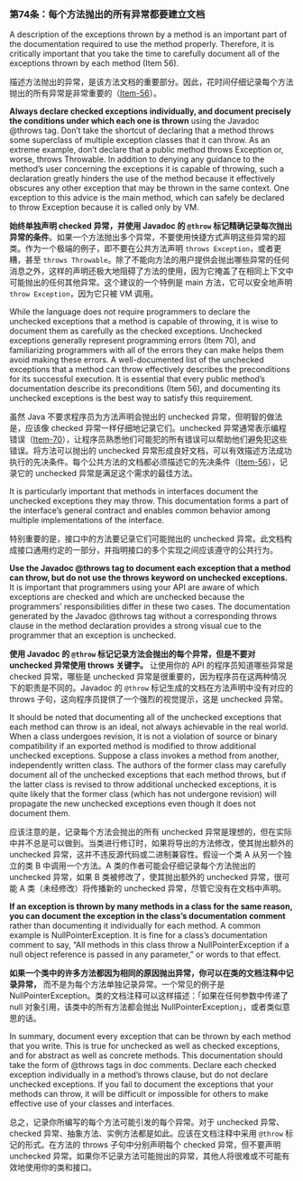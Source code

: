 
### 第74条：每个方法抛出的所有异常都要建立文档

A description of the exceptions thrown by a method is an important part of the documentation required to use the method properly. Therefore, it is critically important that you take the time to carefully document all of the exceptions thrown by each method (Item 56).

描述方法抛出的异常，是该方法文档的重要部分。因此，花时间仔细记录每个方法抛出的所有异常是非常重要的（[Item-56](https://github.com/clxering/Effective-Java-3rd-edition-Chinese-English-bilingual/blob/master/Chapter-8/Chapter-8-Item-56-Write-doc-comments-for-all-exposed-API-elements.md)）。

**Always declare checked exceptions individually, and document precisely the conditions under which each one is thrown** using the Javadoc @throws tag. Don’t take the shortcut of declaring that a method throws some superclass of multiple exception classes that it can throw. As an extreme example, don’t declare that a public method throws Exception or, worse, throws Throwable. In addition to denying any guidance to the method’s user concerning the exceptions it is capable of throwing, such a declaration greatly hinders the use of the method because it effectively obscures any other exception that may be thrown in the same context. One exception to this advice is the main method, which can safely be declared to throw Exception because it is called only by VM.

**始终单独声明 checked 异常，并使用 Javadoc 的 `@throw` 标记精确记录每次抛出异常的条件**。如果一个方法抛出多个异常，不要使用快捷方式声明这些异常的超类。作为一个极端的例子，即不要在公共方法声明 `throws Exception`，或者更糟，甚至 `throws Throwable`。除了不能向方法的用户提供会抛出哪些异常的任何消息之外，这样的声明还极大地阻碍了方法的使用，因为它掩盖了在相同上下文中可能抛出的任何其他异常。这个建议的一个特例是 main 方法，它可以安全地声明 `throw Exception`，因为它只被 VM 调用。

While the language does not require programmers to declare the unchecked exceptions that a method is capable of throwing, it is wise to document them as carefully as the checked exceptions. Unchecked exceptions generally represent programming errors (Item 70), and familiarizing programmers with all of the errors they can make helps them avoid making these errors. A well-documented list of the unchecked exceptions that a method can throw effectively describes the preconditions for its successful execution. It is essential that every public method’s documentation describe its preconditions (Item 56), and documenting its unchecked exceptions is the best way to satisfy this requirement.

虽然 Java 不要求程序员为方法声明会抛出的 unchecked 异常，但明智的做法是，应该像 checked 异常一样仔细地记录它们。unchecked 异常通常表示编程错误（[Item-70](https://github.com/clxering/Effective-Java-3rd-edition-Chinese-English-bilingual/blob/master/Chapter-10/Chapter-10-Item-70-Use-checked-exceptions-for-recoverable-conditions-and-runtime-exceptions-for-programming-errors.md)），让程序员熟悉他们可能犯的所有错误可以帮助他们避免犯这些错误。将方法可以抛出的 unchecked 异常形成良好文档，可以有效描述方法成功执行的先决条件。每个公共方法的文档都必须描述它的先决条件（[Item-56](https://github.com/clxering/Effective-Java-3rd-edition-Chinese-English-bilingual/blob/master/Chapter-8/Chapter-8-Item-56-Write-doc-comments-for-all-exposed-API-elements.md)），记录它的 unchecked 异常是满足这个需求的最佳方法。

It is particularly important that methods in interfaces document the unchecked exceptions they may throw. This documentation forms a part of the interface’s general contract and enables common behavior among multiple implementations of the interface.

特别重要的是，接口中的方法要记录它们可能抛出的 unchecked 异常。此文档构成接口通用约定的一部分，并指明接口的多个实现之间应该遵守的公共行为。

**Use the Javadoc @throws tag to document each exception that a method can throw, but do not use the throws keyword on unchecked exceptions.** It is important that programmers using your API are aware of which exceptions are checked and which are unchecked because the programmers’ responsibilities differ in these two cases. The documentation generated by the Javadoc @throws tag without a corresponding throws clause in the method declaration provides a strong visual cue to the programmer that an exception is unchecked.

**使用 Javadoc 的 `@throw` 标记记录方法会抛出的每个异常，但是不要对 unchecked 异常使用 throws 关键字。** 让使用你的 API 的程序员知道哪些异常是 checked 异常，哪些是 unchecked 异常是很重要的，因为程序员在这两种情况下的职责是不同的。Javadoc 的 `@throw` 标记生成的文档在方法声明中没有对应的 throws 子句，这向程序员提供了一个强烈的视觉提示，这是 unchecked 异常。

It should be noted that documenting all of the unchecked exceptions that each method can throw is an ideal, not always achievable in the real world. When a class undergoes revision, it is not a violation of source or binary compatibility if an exported method is modified to throw additional unchecked exceptions. Suppose a class invokes a method from another, independently written class. The authors of the former class may carefully document all of the unchecked exceptions that each method throws, but if the latter class is revised to throw additional unchecked exceptions, it is quite likely that the former class (which has not undergone revision) will propagate the new unchecked exceptions even though it does not document them.

应该注意的是，记录每个方法会抛出的所有 unchecked 异常是理想的，但在实际中并不总是可以做到。当类进行修订时，如果将导出的方法修改，使其抛出额外的 unchecked 异常，这并不违反源代码或二进制兼容性。假设一个类 A 从另一个独立的类 B 中调用一个方法。A 类的作者可能会仔细记录每个方法抛出的 unchecked 异常，如果 B 类被修改了，使其抛出额外的 unchecked 异常，很可能 A 类（未经修改）将传播新的 unchecked 异常，尽管它没有在文档中声明。

**If an exception is thrown by many methods in a class for the same reason, you can document the exception in the class’s documentation comment** rather than documenting it individually for each method. A common example is NullPointerException. It is fine for a class’s documentation comment to say, “All methods in this class throw a NullPointerException if a null object reference is passed in any parameter,” or words to that effect.

**如果一个类中的许多方法都因为相同的原因抛出异常，你可以在类的文档注释中记录异常，** 而不是为每个方法单独记录异常。一个常见的例子是 NullPointerException。类的文档注释可以这样描述：「如果在任何参数中传递了 null 对象引用，该类中的所有方法都会抛出 NullPointerException」，或者类似意思的话。

In summary, document every exception that can be thrown by each method that you write. This is true for unchecked as well as checked exceptions, and for abstract as well as concrete methods. This documentation should take the form of @throws tags in doc comments. Declare each checked exception individually in a method’s throws clause, but do not declare unchecked exceptions. If you fail to document the exceptions that your methods can throw, it will be difficult or impossible for others to make effective use of your classes and interfaces.

总之，记录你所编写的每个方法可能引发的每个异常。对于 unchecked 异常、checked 异常、抽象方法、实例方法都是如此。应该在文档注释中采用 `@throw` 标记的形式。在方法的 throws 子句中分别声明每个 checked 异常，但不要声明 unchecked 异常。如果你不记录方法可能抛出的异常，其他人将很难或不可能有效地使用你的类和接口。
